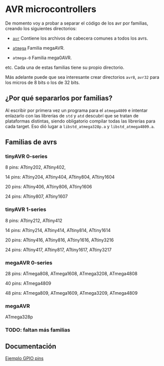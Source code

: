 # AVR microcontrollers

De momento voy a probar a separar el código de los avr por familias, creando
los siguientes directorios:

* [`avr`](mega/avr)
  Contiene los archivos de cabecera comunes a todos los avrs.

* [`atmega`](mega/README.md)
  Familia megaAVR.

* `atmega-0`
  Familia mega0AVR.

etc. Cada una de estas familias tiene su propio directorio.

Más adelante puede que sea interesante crear directorios `avr8`, `avr32` para
los micros de 8 bits o los de 32 bits. 

## ¿Por qué separarlos por familias?

Al escribir por primera vez un programa para el `atmega4809` e intentar
enlazarlo con las librerías de `std` y `atd` descubrí que se tratan de
plataformas distintas, siendo obligatorio compilar todas las librerías para
cada target. Eso dió lugar a `libstd_atmega328p.a` y `libstd_atmega4809.a`.

## Familias de avrs

### tinyAVR 0-series

8 pins: ATtiny202, ATtiny402, 

14 pins: ATtiny204, ATtiny404, ATtiny804, ATtiny1604

20 pins: ATtiny406, ATtiny806, ATtiny1606

24 pins: ATtiny807, ATtiny1607


### tinyAVR 1-series

8 pins: ATtiny212, ATtiny412

14 pins: ATtiny214, ATtiny414, ATtiny814, ATtiny1614

20 pins: ATtiny416, ATtiny816, ATtiny1616, ATtiny3216

24 pins: ATtiny417, ATtiny817, ATtiny1617, ATtiny3217


### megaAVR 0-series

28 pins: ATmega808, ATmega1608, ATmega3208, ATmega4808

40 pins: ATmega4809

48 pins: ATmega809, ATmega1609, ATmega3209, ATmega4809


### megaAVR
ATmega328p


### TODO: faltan más familias


## Documentación
[Ejemplo GPIO pins](https://github.com/microchip-pic-avr-examples/atmega4809-getting-started-with-gpio-mplab)


